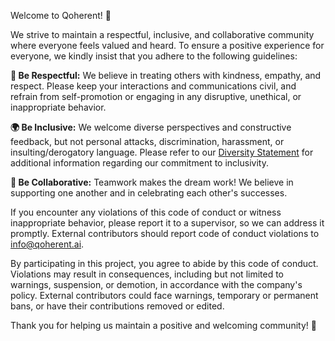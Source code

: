 Welcome to Qoherent! 👋

We strive to maintain a respectful, inclusive, and collaborative community where everyone feels valued and heard. 
To ensure a positive experience for everyone, we kindly insist that you adhere to the following guidelines:

**🌟 Be Respectful:** We believe in treating others with kindness, empathy, and respect. Please keep your interactions 
and communications civil, and refrain from self-promotion or engaging in any disruptive, unethical, or inappropriate 
behavior.

**🌍 Be Inclusive:** We welcome diverse perspectives and constructive feedback, but not personal attacks, 
discrimination, harassment, or insulting/derogatory language. Please refer to our [Diversity Statement](DIVERSITY_STATEMENT.md) for 
additional information regarding our commitment to inclusivity.

**🤝 Be Collaborative:** Teamwork makes the dream work! We believe in supporting one another and in celebrating 
each other's successes.

If you encounter any violations of this code of conduct or witness inappropriate behavior, please report it to 
a supervisor, so we can address it promptly. External contributors should report code of conduct violations to 
[info@qoherent.ai](mailto:info@qoherent.ai).

By participating in this project, you agree to abide by this code of conduct. Violations may result in consequences, 
including but not limited to warnings, suspension, or demotion, in accordance with the company's policy. External 
contributors could face warnings, temporary or permanent bans, or have their contributions removed or edited.

Thank you for helping us maintain a positive and welcoming community! 🙏
